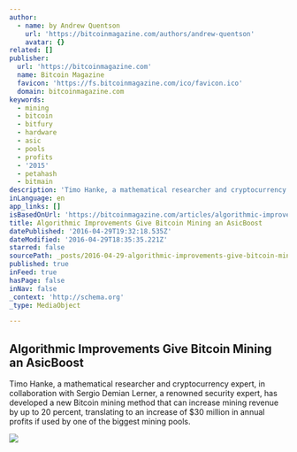 ```yaml
---
author:
  - name: by Andrew Quentson
    url: 'https://bitcoinmagazine.com/authors/andrew-quentson'
    avatar: {}
related: []
publisher:
  url: 'https://bitcoinmagazine.com'
  name: Bitcoin Magazine
  favicon: 'https://fs.bitcoinmagazine.com/ico/favicon.ico'
  domain: bitcoinmagazine.com
keywords:
  - mining
  - bitcoin
  - bitfury
  - hardware
  - asic
  - pools
  - profits
  - '2015'
  - petahash
  - bitmain
description: 'Timo Hanke, a mathematical researcher and cryptocurrency expert, in collaboration with Sergio Demian Lerner, a renowned security expert, has developed a new Bitcoin mining method that can increase mining revenue by up to 20 percent, translating to an increase of $30 million in annual profits if used by one of the biggest mining pools.'
inLanguage: en
app_links: []
isBasedOnUrl: 'https://bitcoinmagazine.com/articles/algorithmic-improvements-give-bitcoin-mining-an-asicboost-1461948457'
title: Algorithmic Improvements Give Bitcoin Mining an AsicBoost
datePublished: '2016-04-29T19:32:18.535Z'
dateModified: '2016-04-29T18:35:35.221Z'
starred: false
sourcePath: _posts/2016-04-29-algorithmic-improvements-give-bitcoin-mining-an-asicboost.md
published: true
inFeed: true
hasPage: false
inNav: false
_context: 'http://schema.org'
_type: MediaObject

---
```

<article style=""><h1>Algorithmic Improvements Give Bitcoin Mining an AsicBoost</h1><p>Timo Hanke, a mathematical researcher and cryptocurrency expert, in collaboration with Sergio Demian Lerner, a renowned security expert, has developed a new Bitcoin mining method that can increase mining revenue by up to 20 percent, translating to an increase of $30 million in annual profits if used by one of the biggest mining pools.</p><img src="https://fs.bitcoinmagazine.com/img/articles/algorithmic-improvements-give-bitcoin-mining-an-asicboost.jpg" /></article>